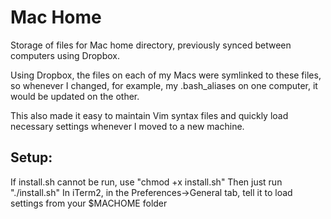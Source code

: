 # Mac Home

Storage of files for Mac home directory, previously synced between computers using Dropbox.

Using Dropbox, the files on each of my Macs were symlinked to these files, so whenever I changed, for example, my .bash_aliases on one computer, it would be updated on the other.

This also made it easy to maintain Vim syntax files and quickly load necessary settings whenever I moved to a new machine.

## Setup:

If install.sh cannot be run, use "chmod +x install.sh"
Then just run "./install.sh"
In iTerm2, in the Preferences->General tab, tell it to load settings from your $MACHOME folder
